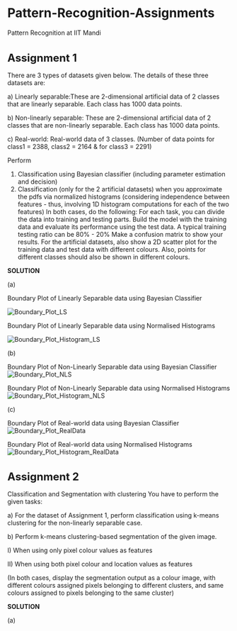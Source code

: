 # Pattern-Recognition-Assignments
Pattern Recognition at IIT Mandi


<h1 style="font-size:24px;">Assignment 1</h1>
There are 3 types of datasets given below. The details of these three datasets are:

a) ​Linearly separable:​These are 2-dimensional artificial data of 2 classes that are linearly
separable. Each class has 1000 data points.

b) ​Non-linearly separable​: These are 2-dimensional artificial data of 2 classes that are
non-linearly separable. Each class has 1000 data points.

c) ​Real-world: ​Real-world data of 3 classes. (Number of data points for class1 = 2388, class2
= 2164 & for class3 = 2291)

Perform
1. Classification using Bayesian classifier (including parameter estimation and decision)
2. Classification (only for the 2 artificial datasets) when you approximate the pdfs via
normalized histograms (considering independence between features - thus, involving 1D
histogram computations for each of the two features)
In both cases, do the following:
For each task, you can divide the data into training and testing parts.
Build the model with the training data and evaluate its performance using the test data.
A typical training testing ratio can be 80% - 20%
Make a confusion matrix to show your results.
For the artificial datasets, also show a 2D scatter plot for the training data and test data with
different colours. Also, points for different classes should also be shown in different colours.

**SOLUTION**

(a)

Boundary Plot of Linearly Separable data using Bayesian Classifier

![Boundary_Plot_LS](https://github.com/sushovanjena/Pattern-Recognition-Assignments/assets/68657215/f6784f39-d1a8-45fb-b513-c6b1d75275aa)

Boundary Plot of Linearly Separable data using Normalised Histograms

![Boundary_Plot_Histogram_LS](https://github.com/sushovanjena/Pattern-Recognition-Assignments/assets/68657215/eb5bcedb-d002-4331-b117-4f25219db548)

(b)

Boundary Plot of Non-Linearly Separable data using Bayesian Classifier
![Boundary_Plot_NLS](https://github.com/sushovanjena/Pattern-Recognition-Assignments/assets/68657215/6d9c5494-d502-483b-99cd-2fc15d2b97e6)

Boundary Plot of Non-Linearly Separable data using Normalised Histograms
![Boundary_Plot_Histogram_NLS](https://github.com/sushovanjena/Pattern-Recognition-Assignments/assets/68657215/b3e02e66-3cd4-4e40-9aec-514408007677)

(c)

Boundary Plot of Real-world data using Bayesian Classifier
![Boundary_Plot_RealData](https://github.com/sushovanjena/Pattern-Recognition-Assignments/assets/68657215/c76c6d1b-2d50-416f-b30f-24d995aa1883)

Boundary Plot of Real-world data using Normalised Histograms
![Boundary_Plot_Histogram_RealData](https://github.com/sushovanjena/Pattern-Recognition-Assignments/assets/68657215/88d95b2a-59be-4651-a22e-f0883c9594be)




<h1 style="font-size:24px;">Assignment 2</h1>
Classification and Segmentation with clustering
You have to perform the given tasks:

a) For the dataset of Assignment 1, perform classification using k-means clustering for the
non-linearly separable case.

b) Perform k-means clustering-based segmentation of the given image.

I) When using only pixel colour values as features

II) When using both pixel colour and location values as features

(In both cases, display the segmentation output as a colour​ ​image, with different colours
assigned pixels belonging to different clusters, and same colours assigned to pixels
belonging to the same cluster)

**SOLUTION**

(a) 

